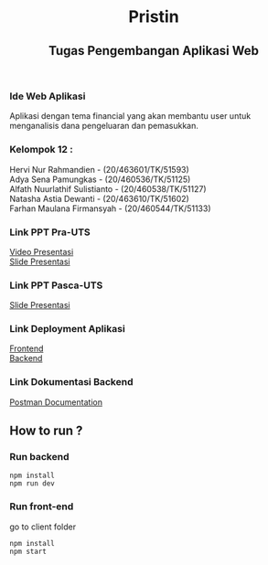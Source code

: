 <h1 align="center"> Pristin
<h2 align="center"> Tugas Pengembangan Aplikasi Web </h2><br>

<p><h3>Ide Web Aplikasi</h3></p>
Aplikasi dengan tema financial yang akan membantu user untuk menganalisis dana pengeluaran dan pemasukkan.

<h3>Kelompok 12 : </h3>
<p>Hervi Nur Rahmandien - (20/463601/TK/51593)</br>
Adya Sena Pamungkas - (20/460536/TK/51125)</br>
Alfath Nuurlathif Sulistianto - (20/460538/TK/51127)</br>
Natasha Astia Dewanti - (20/463610/TK/51602)</br>
Farhan Maulana Firmansyah - (20/460544/TK/51133)</p>

<h3>Link PPT Pra-UTS</h3>
<a href="https://drive.google.com/file/d/1EQYn218KR0JNQeAhwO8PFCystvMzb4oV/view">Video Presentasi</a></br>
<a href="https://www.canva.com/design/DAFNBgCVvN4/OMmKtGtfTk2i6RH9vXtPfQ/view?utm_content=DAFNBgCVvN4&utm_campaign=designshare&utm_medium=link&utm_source=publishsharelink">Slide Presentasi</a>

<h3>Link PPT Pasca-UTS</h3>
<a href="https://www.canva.com/design/DAFSOLvcFW4/7dY2SOC-zBMtMjC3Wg1bgA/view?utm_content=DAFSOLvcFW4&utm_campaign=designshare&utm_medium=link&utm_source=publishsharelink">Slide Presentasi</a>

<h3>Link Deployment Aplikasi</h3>
<a href="https://paw-frontend-6nc1.vercel.app/">Frontend</a></br>
<a href="https://oyster-app-b6kr3.ondigitalocean.app/api">Backend</a>

<h3>Link Dokumentasi Backend</h3>
<a href="https://documenter.getpostman.com/view/17668293/2s8YzS14Fp">Postman Documentation</a></br>

## How to run ?
###  Run backend
```
npm install
npm run dev
```
### Run front-end
go to client folder
```
npm install
npm start
```

